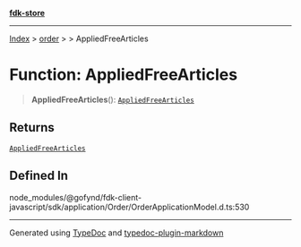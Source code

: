 [**fdk-store**](../../../README.md)
***

[Index](../../../API.md) > [order](../../README.md) > [<internal>](../README.md) > AppliedFreeArticles

# Function: AppliedFreeArticles

> **AppliedFreeArticles**(): [`AppliedFreeArticles`](../type-aliases/type-alias.AppliedFreeArticles.md)

## Returns

[`AppliedFreeArticles`](../type-aliases/type-alias.AppliedFreeArticles.md)

## Defined In

node\_modules/@gofynd/fdk-client-javascript/sdk/application/Order/OrderApplicationModel.d.ts:530

***
Generated using [TypeDoc](https://typedoc.org/) and [typedoc-plugin-markdown](https://www.npmjs.com/package/typedoc-plugin-markdown)
